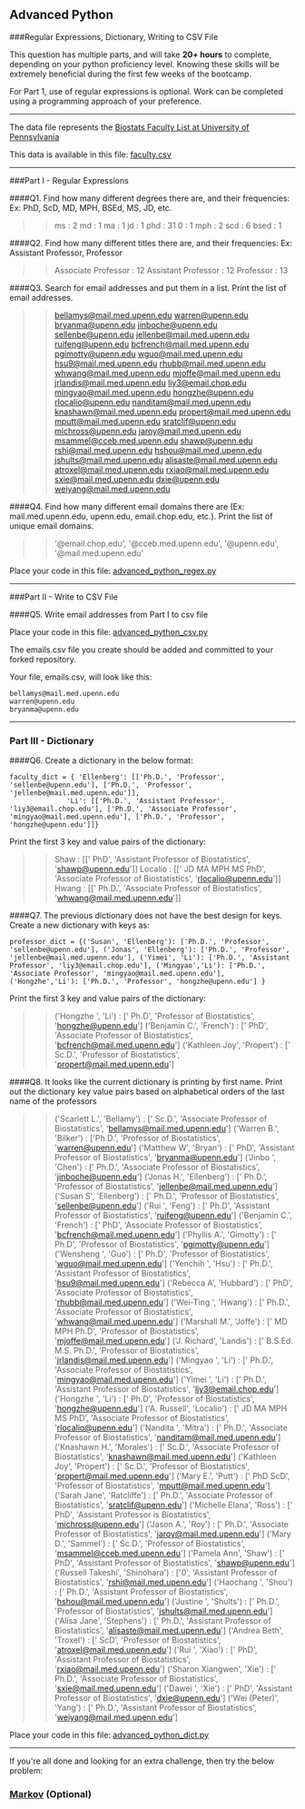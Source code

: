 ## Advanced Python    

###Regular Expressions, Dictionary, Writing to CSV File  

This question has multiple parts, and will take **20+ hours** to complete, depending on your python proficiency level.  Knowing these skills will be extremely beneficial during the first few weeks of the bootcamp.

For Part 1, use of regular expressions is optional.  Work can be completed using a programming approach of your preference. 

---

The data file represents the [Biostats Faculty List at University of Pennsylvania](http://www.med.upenn.edu/cceb/biostat/faculty.shtml)

This data is available in this file:  [faculty.csv](python/faculty.csv)

--- 

###Part I - Regular Expressions  


####Q1. Find how many different degrees there are, and their frequencies: Ex:  PhD, ScD, MD, MPH, BSEd, MS, JD, etc.

>> ms :  2
md :  1
ma :  1
jd :  1
phd :  31
0 :  1
mph :  2
scd :  6
bsed :  1


####Q2. Find how many different titles there are, and their frequencies:  Ex:  Assistant Professor, Professor

>> Associate Professor :  12
Assistant Professor :  12
Professor :  13


####Q3. Search for email addresses and put them in a list.  Print the list of email addresses.

>> bellamys@mail.med.upenn.edu
warren@upenn.edu
bryanma@upenn.edu
jinboche@upenn.edu
sellenbe@upenn.edu
jellenbe@mail.med.upenn.edu
ruifeng@upenn.edu
bcfrench@mail.med.upenn.edu
pgimotty@upenn.edu
wguo@mail.med.upenn.edu
hsu9@mail.med.upenn.edu
rhubb@mail.med.upenn.edu
whwang@mail.med.upenn.edu
mjoffe@mail.med.upenn.edu
jrlandis@mail.med.upenn.edu
liy3@email.chop.edu
mingyao@mail.med.upenn.edu
hongzhe@upenn.edu
rlocalio@upenn.edu
nanditam@mail.med.upenn.edu
knashawn@mail.med.upenn.edu
propert@mail.med.upenn.edu
mputt@mail.med.upenn.edu
sratclif@upenn.edu
michross@upenn.edu
jaroy@mail.med.upenn.edu
msammel@cceb.med.upenn.edu
shawp@upenn.edu
rshi@mail.med.upenn.edu
hshou@mail.med.upenn.edu
jshults@mail.med.upenn.edu
alisaste@mail.med.upenn.edu
atroxel@mail.med.upenn.edu
rxiao@mail.med.upenn.edu
sxie@mail.med.upenn.edu
dxie@upenn.edu
weiyang@mail.med.upenn.edu


####Q4. Find how many different email domains there are (Ex:  mail.med.upenn.edu, upenn.edu, email.chop.edu, etc.).  Print the list of unique email domains.

>> '@email.chop.edu', '@cceb.med.upenn.edu', '@upenn.edu', '@mail.med.upenn.edu'

Place your code in this file: [advanced_python_regex.py](python/advanced_python_regex.py)

---

###Part II - Write to CSV File

####Q5.  Write email addresses from Part I to csv file

Place your code in this file: [advanced_python_csv.py](python/advanced_python_csv.py)

The emails.csv file you create should be added and committed to your forked repository.

Your file, emails.csv, will look like this:
```
bellamys@mail.med.upenn.edu
warren@upenn.edu
bryanma@upenn.edu
```

---

### Part III - Dictionary

####Q6.  Create a dictionary in the below format:
```
faculty_dict = { 'Ellenberg': [['Ph.D.', 'Professor', 'sellenbe@upenn.edu'], ['Ph.D.', 'Professor', 'jellenbe@mail.med.upenn.edu']],
              'Li': [['Ph.D.', 'Assistant Professor', 'liy3@email.chop.edu'], ['Ph.D.', 'Associate Professor', 'mingyao@mail.med.upenn.edu'], ['Ph.D.', 'Professor', 'hongzhe@upenn.edu']]}
```
Print the first 3 key and value pairs of the dictionary:

>> Shaw : [[' PhD', 'Assistant Professor of Biostatistics', 'shawp@upenn.edu']]
Localio : [[' JD MA MPH MS PhD', 'Associate Professor of Biostatistics', 'rlocalio@upenn.edu']]
Hwang : [[' Ph.D.', 'Associate Professor of Biostatistics', 'whwang@mail.med.upenn.edu']]

####Q7.  The previous dictionary does not have the best design for keys.  Create a new dictionary with keys as:

```
professor_dict = {('Susan', 'Ellenberg'): ['Ph.D.', 'Professor', 'sellenbe@upenn.edu'], ('Jonas', 'Ellenberg'): ['Ph.D.', 'Professor', 'jellenbe@mail.med.upenn.edu'], ('Yimei', 'Li'): ['Ph.D.', 'Assistant Professor', 'liy3@email.chop.edu'], ('Mingyao','Li'): ['Ph.D.', 'Associate Professor', 'mingyao@mail.med.upenn.edu'], ('Hongzhe','Li'): ['Ph.D.', 'Professor', 'hongzhe@upenn.edu'] }
```

Print the first 3 key and value pairs of the dictionary:

>> ('Hongzhe ', 'Li') : [' Ph.D', 'Professor of Biostatistics', 'hongzhe@upenn.edu']
('Benjamin C.', 'French') : [' PhD', 'Associate Professor of Biostatistics', 'bcfrench@mail.med.upenn.edu']
('Kathleen Joy', 'Propert') : [' Sc.D.', 'Professor of Biostatistics', 'propert@mail.med.upenn.edu']


####Q8.  It looks like the current dictionary is printing by first name.  Print out the dictionary key value pairs based on alphabetical orders of the last name of the professors

>> ('Scarlett L.', 'Bellamy') : [' Sc.D.', 'Associate Professor of Biostatistics', 'bellamys@mail.med.upenn.edu']
('Warren B.', 'Bilker') : ['Ph.D.', 'Professor of Biostatistics', 'warren@upenn.edu']
('Matthew W', 'Bryan') : [' PhD', 'Assistant Professor of Biostatistics', 'bryanma@upenn.edu']
('Jinbo ', 'Chen') : [' Ph.D.', 'Associate Professor of Biostatistics', 'jinboche@upenn.edu']
('Jonas H.', 'Ellenberg') : [' Ph.D.', 'Professor of Biostatistics', 'jellenbe@mail.med.upenn.edu']
('Susan S', 'Ellenberg') : [' Ph.D.', 'Professor of Biostatistics', 'sellenbe@upenn.edu']
('Rui ', 'Feng') : [' Ph.D', 'Assistant Professor of Biostatistics', 'ruifeng@upenn.edu']
('Benjamin C.', 'French') : [' PhD', 'Associate Professor of Biostatistics', 'bcfrench@mail.med.upenn.edu']
('Phyllis A.', 'Gimotty') : [' Ph.D', 'Professor of Biostatistics', 'pgimotty@upenn.edu']
('Wensheng ', 'Guo') : [' Ph.D', 'Professor of Biostatistics', 'wguo@mail.med.upenn.edu']
('Yenchih ', 'Hsu') : [' Ph.D.', 'Assistant Professor of Biostatistics', 'hsu9@mail.med.upenn.edu']
('Rebecca A', 'Hubbard') : [' PhD', 'Associate Professor of Biostatistics', 'rhubb@mail.med.upenn.edu']
('Wei-Ting ', 'Hwang') : [' Ph.D.', 'Associate Professor of Biostatistics', 'whwang@mail.med.upenn.edu']
('Marshall M.', 'Joffe') : [' MD MPH Ph.D', 'Professor of Biostatistics', 'mjoffe@mail.med.upenn.edu']
('J. Richard', 'Landis') : [' B.S.Ed. M.S. Ph.D.', 'Professor of Biostatistics', 'jrlandis@mail.med.upenn.edu']
('Mingyao ', 'Li') : [' Ph.D.', 'Associate Professor of Biostatistics', 'mingyao@mail.med.upenn.edu']
('Yimei ', 'Li') : [' Ph.D.', 'Assistant Professor of Biostatistics', 'liy3@email.chop.edu']
('Hongzhe ', 'Li') : [' Ph.D', 'Professor of Biostatistics', 'hongzhe@upenn.edu']
('A. Russell', 'Localio') : [' JD MA MPH MS PhD', 'Associate Professor of Biostatistics', 'rlocalio@upenn.edu']
('Nandita ', 'Mitra') : [' Ph.D.', 'Associate Professor of Biostatistics', 'nanditam@mail.med.upenn.edu']
('Knashawn H.', 'Morales') : [' Sc.D.', 'Associate Professor of Biostatistics', 'knashawn@mail.med.upenn.edu']
('Kathleen Joy', 'Propert') : [' Sc.D.', 'Professor of Biostatistics', 'propert@mail.med.upenn.edu']
('Mary E.', 'Putt') : [' PhD ScD', 'Professor of Biostatistics', 'mputt@mail.med.upenn.edu']
('Sarah Jane', 'Ratcliffe') : [' Ph.D.', 'Associate Professor of Biostatistics', 'sratclif@upenn.edu']
('Michelle Elana', 'Ross') : [' PhD', 'Assistant Professor is Biostatistics', 'michross@upenn.edu']
('Jason A.', 'Roy') : [' Ph.D.', 'Associate Professor of Biostatistics', 'jaroy@mail.med.upenn.edu']
('Mary D.', 'Sammel') : [' Sc.D.', 'Professor of Biostatistics', 'msammel@cceb.med.upenn.edu']
('Pamela Ann', 'Shaw') : [' PhD', 'Assistant Professor of Biostatistics', 'shawp@upenn.edu']
('Russell Takeshi', 'Shinohara') : ['0', 'Assistant Professor of Biostatistics', 'rshi@mail.med.upenn.edu']
('Haochang ', 'Shou') : [' Ph.D.', 'Assistant Professor of Biostatistics', 'hshou@mail.med.upenn.edu']
('Justine ', 'Shults') : [' Ph.D.', 'Professor of Biostatistics', 'jshults@mail.med.upenn.edu']
('Alisa Jane', 'Stephens') : [' Ph.D.', 'Assistant Professor of Biostatistics', 'alisaste@mail.med.upenn.edu']
('Andrea Beth', 'Troxel') : [' ScD', 'Professor of Biostatistics', 'atroxel@mail.med.upenn.edu']
('Rui ', 'Xiao') : [' PhD', 'Assistant Professor of Biostatistics', 'rxiao@mail.med.upenn.edu']
('Sharon Xiangwen', 'Xie') : [' Ph.D.', 'Associate Professor of Biostatistics', 'sxie@mail.med.upenn.edu']
('Dawei ', 'Xie') : [' PhD', 'Assistant Professor of Biostatistics', 'dxie@upenn.edu']
('Wei (Peter)', 'Yang') : [' Ph.D.', 'Assistant Professor of Biostatistics', 'weiyang@mail.med.upenn.edu']

Place your code in this file: [advanced_python_dict.py](python/advanced_python_dict.py)

--- 

If you're all done and looking for an extra challenge, then try the below problem:  

### [Markov](python/markov.py) (Optional)

